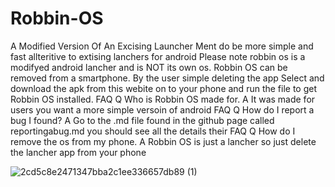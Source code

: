 # Robbin-OS
A Modified Version Of An Excising Launcher 
Ment do be more simple and fast allteritive to extising lanchers for android 
Please note robbin os is a modifyed android lancher and is NOT its own os. Robbin OS can be removed from a smartphone. By the user simple deleting the app
Select and download the apk from this webite on to your phone and run the file to get Robbin OS installed.
FAQ Q Who is Robbin OS made for. A It was made for users you want a more simple versoin of android
FAQ Q How do I report a bug I found? A Go to the .md file found in the github page called reportingabug.md you should see all the details their 
FAQ Q How do I remove the os from my phone. A Robbin OS is just a lancher so just delete the lancher app from your phone












![2cd5c8e2471347bba2c1ee336657db89 (1)](https://user-images.githubusercontent.com/73040612/122802030-e2f99e00-d292-11eb-864a-8c3a4533ef88.png)


